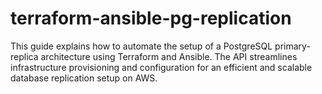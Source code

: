 # terraform-ansible-pg-replication
This guide explains how to automate the setup of a PostgreSQL primary-replica architecture using Terraform and Ansible. The API streamlines infrastructure provisioning and configuration for an efficient and scalable database replication setup on AWS.
